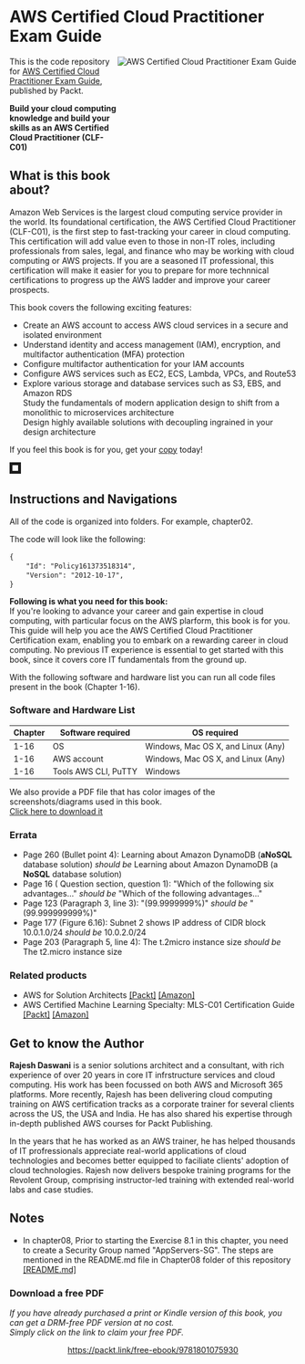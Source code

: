 # AWS Certified Cloud Practitioner Exam Guide

<a href="https://www.packtpub.com/product/aws-certified-cloud-practitioner-exam-guide/9781801075930?utm_source=github&utm_medium=repository&utm_campaign=9781801075930"><img src="https://static.packt-cdn.com/products/9781801075930/cover/smaller" alt="AWS Certified Cloud Practitioner Exam Guide " height="256px" align="right"></a>

This is the code repository for [AWS Certified Cloud Practitioner Exam Guide](https://www.packtpub.com/product/aws-certified-cloud-practitioner-exam-guide/9781801075930?utm_source=github&utm_medium=repository&utm_campaign=9781801075930), published by Packt.

**Build your cloud computing knowledge and build your skills as an AWS Certified Cloud Practitioner (CLF-C01)**

## What is this book about?
Amazon Web Services is the largest cloud computing service provider in the world. Its foundational certification, the AWS Certified Cloud Practitioner (CLF-C01), is the first step to fast-tracking your career in cloud computing. This certification will add value even to those in non-IT roles, including professionals from sales, legal, and finance who may be working with cloud computing or AWS projects. If you are a seasoned IT professional, this certification will make it easier for you to prepare for more technnical certifications to progress up the AWS ladder and improve your career prospects.

This book covers the following exciting features:
* Create an AWS account to access AWS cloud services in a secure and isolated environment
* Understand identity and access management (IAM), encryption, and multifactor authentication (MFA) protection
* Configure multifactor authentication for your IAM accounts
* Configure AWS services such as EC2, ECS, Lambda, VPCs, and Route53
* Explore various storage and database services such as S3, EBS, and Amazon RDS <br/>
Study the fundamentals of modern application design to shift from a monolithic to microservices architecture <br>
Design highly available solutions with decoupling ingrained in your design architecture

If you feel this book is for you, get your [copy](https://www.amazon.com/dp/180107593X) today!

<a href="https://www.packtpub.com/?utm_source=github&utm_medium=banner&utm_campaign=GitHubBanner"><img src="https://raw.githubusercontent.com/PacktPublishing/GitHub/master/GitHub.png" 
alt="https://www.packtpub.com/" border="5" /></a>

## Instructions and Navigations
All of the code is organized into folders. For example, chapter02.

The code will look like the following:
```
{
    "Id": "Policy161373518314",
    "Version": "2012-10-17",
}
```

**Following is what you need for this book:**<br>
If you're looking to advance your career and gain expertise in cloud computing, with particular focus on the AWS plarform, this book is for you. This guide will help you ace the AWS Certified Cloud Practitioner Certification exam, enabling you to embark on a rewarding career in cloud computing. No previous IT experience is essential to get started with this book, since it covers core IT fundamentals from the ground up.

With the following software and hardware list you can run all code files present in the book (Chapter 1-16).
### Software and Hardware List
| Chapter | Software required | OS required |
| -------- | --------------------------------- | --------------------------------- |
| 1-16 | OS | Windows, Mac OS X, and Linux (Any) |
| 1-16 | AWS account | Windows, Mac OS X, and Linux (Any) |
| 1-16 | Tools AWS CLI, PuTTY | Windows |

We also provide a PDF file that has color images of the screenshots/diagrams used in this book.<br>
[Click here to download it](https://static.packt-cdn.com/downloads/9781801075930_ColorImages.pdf)

### Errata
* Page 260 (Bullet point 4): Learning about Amazon DynamoDB (**aNoSQL** database solution) _should be_ Learning about Amazon DynamoDB (a **NoSQL** database solution)
* Page 16 ( Question section, question 1): "Which of the following six advantages..." _should be_ "Which of the following advantages..."
* Page 123 (Paragraph 3, line 3): "(99.9999999%)" _should be_ "(99.999999999%)"
* Page 177 (Figure 6.16): Subnet 2 shows IP address of CIDR block 10.0.1.0/24 _should be_ 10.0.2.0/24
* Page 203 (Paragraph 5, line 4): The t.2micro instance size _should be_ The t2.micro instance size

### Related products
* AWS for Solution Architects [[Packt]](https://www.packtpub.com/product/aws-for-solutions-architects/9781789539233?utm_source=github&utm_medium=repository&utm_campaign=9781789539233) [[Amazon]](https://www.amazon.com/dp/1789539234)
* AWS Certified Machine Learning Specialty: MLS-C01 Certification Guide [[Packt]](https://www.packtpub.com/product/aws-certified-machine-learning-specialty-mls-c01-certification-guide/9781800569003?utm_source=github&utm_medium=repository&utm_campaign=9781800569003) [[Amazon]](https://www.amazon.com/dp/1800569009)

## Get to know the Author
**Rajesh Daswani**
is a senior solutions architect and a consultant, with rich experience of over 20 years in core IT infrstructure services and cloud computing. His work has been focussed on both AWS and Microsoft 365 platforms. More recently, Rajesh has been delivering cloud computing training on AWS certification tracks as a corporate trainer for several clients across the US, the USA and India. He has also shared his expertise through in-depth published AWS courses for Packt Publishing.

In the years that he has worked as an AWS trainer, he has helped thousands of IT profressionals appreciate real-world applications of cloud technologies and becomes better equipped to faciliate clients' adoption of cloud technologies. Rajesh now delivers bespoke training programs for the Revolent Group, comprising instructor-led training with extended real-world labs and case studies.

## Notes
* In chapter08, Prior to starting the Exercise 8.1 in this chapter, you need to create a Security Group named "AppServers-SG". The steps are mentioned in the README.md file in Chapter08 folder of this repository [[README.md]](https://github.com/PacktPublishing/AWS-Certified-Cloud-Practitioner-Exam-Guide/blob/main/Chapter08/README.md)
### Download a free PDF

<i>If you have already purchased a print or Kindle version of this book, you can get a DRM-free PDF version at no cost.<br>Simply click on the link to claim your free PDF.</i>
<p align="center"> <a href="https://packt.link/free-ebook/9781801075930">https://packt.link/free-ebook/9781801075930 </a> </p>